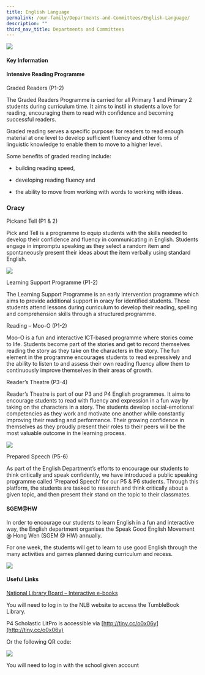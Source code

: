 ```yaml
---
title: English Language
permalink: /our-family/Departments-and-Committees/English-Language/
description: ""
third_nav_title: Departments and Committees
---
```


![](https://lh3.googleusercontent.com/lZSp8-7N9WBakzXRsQVqNBE87CdyjyNIEESH4NBBlUIfzFHAZFkMHaI3kEECOkz5Gh6YvMSe-7yJmruupyYTfKugsz0Pri3Q91H7y0G5Cm0ZJIWQvozrO5-JrlEJej6VTGX2xGaIKbZz9ugnVKM5XVY)

####   

#### Key Information

####   

#### Intensive Reading Programme

  

Graded Readers (P1-2)

  

The Graded Readers Programme is carried for all Primary 1 and Primary 2 students during curriculum time. It aims to instil in students a love for reading, encouraging them to read with confidence and becoming successful readers.

Graded reading serves a specific purpose: for readers to read enough material at one level to develop sufficient fluency and other forms of linguistic knowledge to enable them to move to a higher level.

Some benefits of graded reading include:

*   building reading speed,
    
*   developing reading fluency and
    
*   the ability to move from working with words to working with ideas.
    

###   

###   

### Oracy

  

Pickand Tell (P1 & 2)

  

Pick and Tell is a programme to equip students with the skills needed to develop their confidence and fluency in communicating in English. Students engage in impromptu speaking as they select a random item and spontaneously present their ideas about the item verbally using standard English.

  

  

![](https://lh4.googleusercontent.com/JGD24mwH62rWhdxCqLFQ9tdfoZ1bWi3rVuICg2iJE_zz9wsgMyaEL6PaSfvNVJuolzLTnz-7wCBL5zWTjnS9Nngbs-2IXxBud3BLF0NP5FB5TrVMvD_QiKCJ1S7xpdRr9hQLycREtA9Sa_6G1B6GsSQ)

  

  

Learning Support Programme (P1-2)

  

The Learning Support Programme is an early intervention programme which aims to provide additional support in oracy for identified students. These students attend lessons during curriculum to develop their reading, spelling and comprehension skills through a structured programme.

  

  

Reading – Moo-O (P1-2)

  

Moo-O is a fun and interactive ICT-based programme where stories come to life. Students become part of the stories and get to record themselves reading the story as they take on the characters in the story. The fun element in the programme encourages students to read expressively and the ability to listen to and assess their own reading fluency allow them to continuously improve themselves in their areas of growth.

  

Reader’s Theatre (P3-4)

  

Reader’s Theatre is part of our P3 and P4 English programmes. It aims to encourage students to read with fluency and expression in a fun way by taking on the characters in a story. The students develop social-emotional competencies as they work and motivate one another while constantly improving their reading and performance. Their growing confidence in themselves as they proudly present their roles to their peers will be the most valuable outcome in the learning process.

![](https://lh4.googleusercontent.com/Vzk_ldDV0Lr4ndmV0Zq6hhOpPVF51bdXMyj_3WdpoAJw9N3jwR5b-C0WCI16OngC6To3f2fsupFY7-wB2xDoxPp76YXB8YYfhWAuGo0eCtFYgNF4ikbVKsmk9oHOzCA-A9JDOgDsRkBJSNCsTMZc20A)

  

Prepared Speech (P5-6)

  

As part of the English Department’s efforts to encourage our students to think critically and speak confidently, we have introduced a public speaking programme called ‘Prepared Speech’ for our P5 & P6 students. Through this platform, the students are tasked to research and think critically about a given topic, and then present their stand on the topic to their classmates.

####   

  

#### SGEM@HW

  

In order to encourage our students to learn English in a fun and interactive way, the English department organises the Speak Good English Movement @ Hong Wen (SGEM @ HW) annually. 

For one week, the students will get to learn to use good English through the many activities and games planned during curriculum and recess.

![](https://lh4.googleusercontent.com/-tfVBb0IrCXHIdGsgbz3yNWpk8QZHUX6eB8pUeuGqHjgA8gPJuSOU9eVw7nXRm1CGmpducry4Buwft4VHE7tWWC-M3rHUdEEowye4ds1k6MhUff8mP5dlXbruomaoH28yehltuKkSAYjd_WJn1MRegA)

####   

#### Useful Links

  

[National Library Board – Interactive e-books](http://eresources.nlb.gov.sg/browse.aspx?browse_by=For%20Children) 

You will need to log in to the NLB website to access the TumbleBook Library.

  

P4 Scholastic LitPro is accessible via [http://tiny.cc/o0x06y](http://tiny.cc/o0x06y)

Or the following QR code:

![](https://lh3.googleusercontent.com/-bEVgojGiCWNaoQUOSm2nKbdyxnLiD9mUSfg9tXFDDYJpaaYUnB5HU1I6zbPffTSGqAKyCyd00xWhMW1jZqik9sNBcGi6dXkJC75b5nhcUXAD45emWGDSyrcKT2saNqLbHz1PEn7oYmghqiG8LrwrIw)

You will need to log in with the school given account
